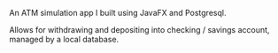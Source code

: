 An ATM simulation app I built using JavaFX and Postgresql.

Allows for withdrawing and depositing into checking / savings account, managed by a local database.
